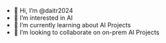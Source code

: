 - 👋 Hi, I’m @daitr2024
- 👀 I’m interested in AI
- 🌱 I’m currently learning about AI Projects
- 💞️ I’m looking to collaborate on on-prem AI Projects

<!---
daitr2024/daitr2024 is a ✨ special ✨ repository because its `README.md` (this file) appears on your GitHub profile.
You can click the Preview link to take a look at your changes.
--->

